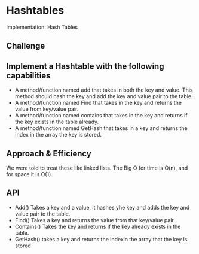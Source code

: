 # Hashtables
Implementation: Hash Tables

## Challenge
## Implement a Hashtable with the following capabilities

 * A method/function named add that takes in both the key and value. This method should hash the key and add the key and value pair to the table.
 * A method/function named Find that takes in the key and returns the value from key/value pair.
 * A method/function named contains that takes in the key and returns if the key exists in the table already.
 * A method/function named GetHash that takes in a key and returns the index in the array the key is stored.

## Approach & Efficiency
We were told to treat these like linked lists.  The Big O for time is O(n), and for space it is O(1).

## API
 * Add() Takes a key and a value, it hashes yhe key and adds the key and value pair to the table.
 * Find() Takes a key and returns the value from that key/value pair.
 * Contains() Takes the key and returns if the key already exists in the table.
 * GetHash() takes a key and returns the indexin the array that the key is stored
